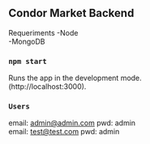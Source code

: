 ## Condor Market Backend

Requeriments
-Node <br>
-MongoDB

### `npm start`

Runs the app in the development mode.<br>
(http://localhost:3000).

### `Users`

email: admin@admin.com pwd: admin<br>
email: test@test.com pwd: admin
